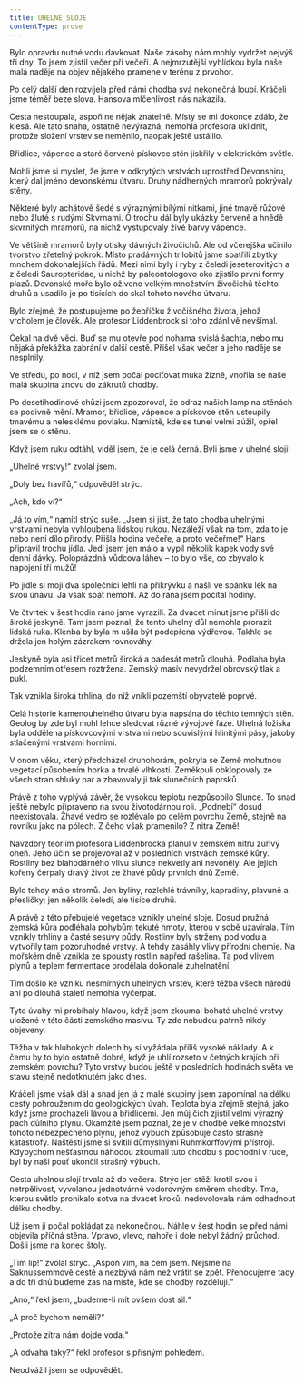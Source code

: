```yaml
---
title: UHELNÉ SLOJE
contentType: prose
---
```


Bylo opravdu nutné vodu dávkovat. Naše zásoby nám mohly vydržet nejvýš tři dny. To jsem zjistil večer při večeři. A nejmrzutější vyhlídkou byla naše malá naděje na objev nějakého pramene v terénu z prvohor.

Po celý další den rozvíjela před námi chodba svá nekonečná loubí. Kráčeli jsme téměř beze slova. Hansova mlčenlivost nás nakazila.

Cesta nestoupala, aspoň ne nějak znatelně. Místy se mi dokonce zdálo, že klesá. Ale tato snaha, ostatně nevýrazná, nemohla profesora uklidnit, protože složení vrstev se neměnilo, naopak ještě ustálilo.

Břidlice, vápence a staré červené pískovce stěn jiskřily v elektrickém světle.

Mohli jsme si myslet, že jsme v odkrytých vrstvách uprostřed Devonshiru, který dal jméno devonskému útvaru. Druhy nádherných mramorů pokrývaly stěny.

Některé byly achátově šedé s výraznými bílými nitkami, jiné tmavě růžové nebo žluté s rudými Skvrnami. O trochu dál byly ukázky červeně a hnědě skvrnitých mramorů, na nichž vystupovaly živé barvy vápence.

Ve většině mramorů byly otisky dávných živočichů. Ale od včerejška učinilo tvorstvo zřetelný pokrok. Místo pradávných trilobitů jsme spatřili zbytky mnohem dokonalejších řádů. Mezi nimi byly i ryby z čeledi jeseterovitých a z čeledi Sauropteridae, u nichž by paleontologovo oko zjistilo první formy plazů. Devonské moře bylo oživeno velkým množstvím živočichů těchto druhů a usadilo je po tisících do skal tohoto nového útvaru.

Bylo zřejmé, že postupujeme po žebříčku živočišného života, jehož vrcholem je člověk. Ale profesor Liddenbrock si toho zdánlivě nevšímal.

Čekal na dvě věci. Buď se mu otevře pod nohama svislá šachta, nebo mu nějaká překážka zabrání v další cestě. Přišel však večer a jeho naděje se nesplnily.

Ve středu, po noci, v níž jsem počal pociťovat muka žízně, vnořila se naše malá skupina znovu do zákrutů chodby.

Po desetihodinové chůzi jsem zpozoroval, že odraz našich lamp na stěnách se podivně mění. Mramor, břidlice, vápence a pískovce stěn ustoupily tmavému a nelesklému povlaku. Namístě, kde se tunel velmi zúžil, opřel jsem se o stěnu.

Když jsem ruku odtáhl, viděl jsem, že je celá černá. Byli jsme v uhelné sloji!

„Uhelné vrstvy!“ zvolal jsem.

„Doly bez havířů,“ odpověděl strýc.

„Ach, kdo ví?“

„Já to vím,“ namítl strýc suše. „Jsem si jist, že tato chodba uhelnými vrstvami nebyla vyhloubena lidskou rukou. Nezáleží však na tom, zda to je nebo není dílo přírody. Přišla hodina večeře, a proto večeřme!“ Hans připravil trochu jídla. Jedl jsem jen málo a vypil několik kapek vody své denní dávky. Poloprázdná vůdcova láhev – to bylo vše, co zbývalo k napojení tří mužů!

Po jídle si moji dva společníci lehli na přikrývku a našli ve spánku lék na svou únavu. Já však spát nemohl. Až do rána jsem počítal hodiny.

Ve čtvrtek v šest hodin ráno jsme vyrazili. Za dvacet minut jsme přišli do široké jeskyně. Tam jsem poznal, že tento uhelný důl nemohla prorazit lidská ruka. Klenba by byla m ušila být podepřena výdřevou. Takhle se držela jen holým zázrakem rovnováhy.

Jeskyně byla asi třicet metrů široká a padesát metrů dlouhá. Podlaha byla podzemním otřesem roztržena. Zemský masív nevydržel obrovský tlak a pukl.

Tak vznikla široká trhlina, do níž vnikli pozemští obyvatelé poprvé.

Celá historie kamenouhelného útvaru byla napsána do těchto temných stěn. Geolog by zde byl mohl lehce sledovat různé vývojové fáze. Uhelná ložiska byla oddělena pískovcovými vrstvami nebo souvislými hlinitými pásy, jakoby stlačenými vrstvami horními.

V onom věku, který předcházel druhohorám, pokryla se Země mohutnou vegetací působením horka a trvalé vlhkosti. Zeměkouli obklopovaly ze všech stran shluky par a zbavovaly ji tak slunečních paprsků.

Právě z toho vyplývá závěr, že vysokou teplotu nezpůsobilo Slunce. To snad ještě nebylo připraveno na svou životodárnou roli. „Podnebí“ dosud neexistovala. Žhavé vedro se rozlévalo po celém povrchu Země, stejně na rovníku jako na pólech. Z čeho však pramenilo? Z nitra Země!

Navzdory teoriím profesora Liddenbrocka planul v zemském nitru zuřivý oheň. Jeho účin se projevoval až v posledních vrstvách zemské kůry. Rostliny bez blahodárného vlivu slunce nekvetly ani nevoněly. Ale jejich kořeny čerpaly dravý život ze žhavé půdy prvních dnů Země.

Bylo tehdy málo stromů. Jen byliny, rozlehlé trávníky, kapradiny, plavuně a přesličky; jen několik čeledí, ale tisíce druhů.

A právě z této přebujelé vegetace vznikly uhelné sloje. Dosud pružná zemská kůra podléhala pohybům tekuté hmoty, kterou v sobě uzavírala. Tím vznikly trhliny a časté sesuvy půdy. Rostliny byly strženy pod vodu a vytvořily tam pozoruhodné vrstvy. A tehdy zasáhly vlivy přírodní chemie. Na mořském dně vznikla ze spousty rostlin napřed rašelina. Ta pod vlivem plynů a teplem fermentace prodělala dokonalé zuhelnatění.

Tím došlo ke vzniku nesmírných uhelných vrstev, které těžba všech národů ani po dlouhá staletí nemohla vyčerpat.

Tyto úvahy mi probíhaly hlavou, když jsem zkoumal bohaté uhelné vrstvy uložené v této části zemského masívu. Ty zde nebudou patrně nikdy objeveny.

Těžba v tak hlubokých dolech by si vyžádala příliš vysoké náklady. A k čemu by to bylo ostatně dobré, když je uhlí rozseto v četných krajích při zemském povrchu? Tyto vrstvy budou ještě v posledních hodinách světa ve stavu stejně nedotknutém jako dnes.

Kráčeli jsme však dál a snad jen já z malé skupiny jsem zapomínal na délku cesty pohroužením do geologických úvah. Teplota byla zřejmě stejná, jako když jsme procházeli lávou a břidlicemi. Jen můj čich zjistil velmi výrazný pach důlního plynu. Okamžitě jsem poznal, že je v chodbě velké množství tohoto nebezpečného plynu, jehož výbuch způsobuje často strašné katastrofy. Naštěstí jsme si svítili důmyslnými Ruhmkorffovými přístroji. Kdybychom nešťastnou náhodou zkoumali tuto chodbu s pochodní v ruce, byl by naši pouť ukončil strašný výbuch.

Cesta uhelnou slojí trvala až do večera. Strýc jen stěží krotil svou i netrpělivost, vyvolanou jednotvárně vodorovným směrem chodby. Tma, kterou světlo pronikalo sotva na dvacet kroků, nedovolovala nám odhadnout délku chodby.

Už jsem ji počal pokládat za nekonečnou. Náhle v šest hodin se před námi objevila příčná stěna. Vpravo, vlevo, nahoře i dole nebyl žádný průchod. Došli jsme na konec štoly.

„Tím líp!“ zvolal strýc. „Aspoň vím, na čem jsem. Nejsme na Saknussemmově cestě a nezbývá nám než vrátit se zpět. Přenocujeme tady a do tří dnů budeme zas na místě, kde se chodby rozdělují.“

„Ano,“ řekl jsem, „budeme-li mít ovšem dost sil.“

„A proč bychom neměli?“

„Protože zítra nám dojde voda.“

„A odvaha taky?“ řekl profesor s přísným pohledem.

Neodvážil jsem se odpovědět.
